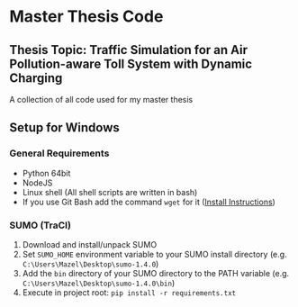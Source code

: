 # Master Thesis Code

## Thesis Topic: Traffic Simulation for an Air Pollution-aware Toll System with Dynamic Charging

A collection of all code used for my master thesis

## Setup for Windows

### General Requirements

* Python 64bit
* NodeJS
* Linux shell (All shell scripts are written in bash) 
* If you use Git Bash add the command `wget` for it ([Install Instructions](https://gist.github.com/evanwill/0207876c3243bbb6863e65ec5dc3f058#wget))

### SUMO (TraCI)

1. Download and install/unpack SUMO
2. Set `SUMO_HOME` environment variable to your SUMO install directory (e.g. `C:\Users\Mazel\Desktop\sumo-1.4.0`)
3. Add the `bin` directory of your SUMO directory to the PATH variable (e.g. `C:\Users\Mazel\Desktop\sumo-1.4.0\bin`)
4. Execute in project root: `pip install -r requirements.txt`